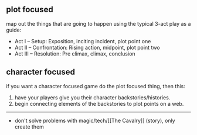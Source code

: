 
## plot focused 

map out the things that are going to happen using the typical 3-act play as a guide: 
- Act I – Setup: Exposition, inciting incident, plot point one 
- Act II – Confrontation: Rising action, midpoint, plot point two 
- Act III – Resolution: Pre climax, climax, conclusion
## character focused
if you want a character focused game do the plot focused thing, then this:
1. have your players give you their character backstories/histories.
2. begin connecting elements of the backstories to plot points on a web.

----

- don't solve problems with magic/tech/[[The Cavalry]] (story), only create them